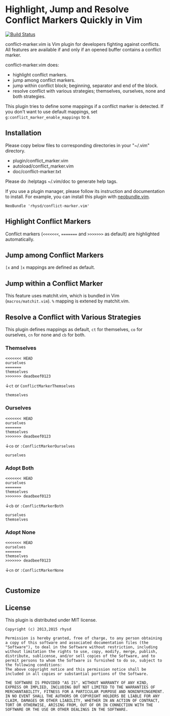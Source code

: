 Highlight, Jump and Resolve Conflict Markers Quickly in Vim
===============================================
[![Build Status](https://travis-ci.org/rhysd/conflict-marker.vim.png)](https://travis-ci.org/rhysd/conflict-marker.vim)

conflict-marker.vim is Vim plugin for developers fighting against conflicts.
All features are available if and only if an opened buffer contains a conflict marker.

conflict-marker.vim does:
- highlight conflict markers.
- jump among conflict markers.
- jump within conflict block; beginning, separator and end of the block.
- resolve conflict with various strategies; themselves, ourselves, none and both strategies.

This plugin tries to define some mappings if a conflict marker is detected. If you don't want to use default mappings, set `g:conflict_marker_enable_mappings` to `0`.

## Installation

Please copy below files to corresponding directories in your "~/.vim" directory.

- plugin/conflict_marker.vim
- autoload/conflict_marker.vim
- doc/conflict-marker.txt

Please do :helptags ~/.vim/doc to generate help tags.

If you use a plugin manager, please follow its instruction and documentation to install.
For example, you can install this plugin with [neobundle.vim](https://github.com/Shougo/neobundle.vim).

```vim
NeoBundle 'rhysd/conflict-marker.vim'
```

## Highlight Conflict Markers

Conflict markers (`<<<<<<<`, `=======` and `>>>>>>>` as default) are highlighted automatically.

## Jump among Conflict Markers

`[x` and `]x` mappings are defined as default.

## Jump within a Conflict Marker

This feature uses matchit.vim, which is bundled in Vim (`macros/matchit.vim`).
`%` mapping is extened by matchit.vim.

## Resolve a Conflict with Various Strategies

This plugin defines mappings as default, `ct` for themselves, `co` for ourselves, `cn` for none and `cb` for both.

### Themselves

```
<<<<<<< HEAD
ourselves
=======
themselves
>>>>>>> deadbeef0123
```

↓`ct` or `ConflictMarkerThemselves`

```
themselves
```

### Ourselves

```
<<<<<<< HEAD
ourselves
=======
themselves
>>>>>>> deadbeef0123
```

↓`co` or `:ConflictMarkerOurselves`

```
ourselves
```

### Adopt Both

```
<<<<<<< HEAD
ourselves
=======
themselves
>>>>>>> deadbeef0123
```

↓`cb` or `:ConflictMarkerBoth`

```
ourselves
themselves
```

### Adopt None

```
<<<<<<< HEAD
ourselves
=======
themselves
>>>>>>> deadbeef0123
```

↓`cn` or `:ConflictMarkerNone`

```
```

## Customize

## License

This plugin is distributed under MIT license.

```
Copyright (c) 2013,2015 rhysd

Permission is hereby granted, free of charge, to any person obtaining
a copy of this software and associated documentation files (the
"Software"), to deal in the Software without restriction, including
without limitation the rights to use, copy, modify, merge, publish,
distribute, sublicense, and/or sell copies of the Software, and to
permit persons to whom the Software is furnished to do so, subject to
the following conditions:
The above copyright notice and this permission notice shall be
included in all copies or substantial portions of the Software.

THE SOFTWARE IS PROVIDED "AS IS", WITHOUT WARRANTY OF ANY KIND,
EXPRESS OR IMPLIED, INCLUDING BUT NOT LIMITED TO THE WARRANTIES OF
MERCHANTABILITY, FITNESS FOR A PARTICULAR PURPOSE AND NONINFRINGEMENT.
IN NO EVENT SHALL THE AUTHORS OR COPYRIGHT HOLDERS BE LIABLE FOR ANY
CLAIM, DAMAGES OR OTHER LIABILITY, WHETHER IN AN ACTION OF CONTRACT,
TORT OR OTHERWISE, ARISING FROM, OUT OF OR IN CONNECTION WITH THE
SOFTWARE OR THE USE OR OTHER DEALINGS IN THE SOFTWARE.
```
